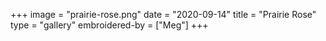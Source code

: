 +++
image = "prairie-rose.png"
date = "2020-09-14"
title = "Prairie Rose"
type = "gallery"
embroidered-by = ["Meg"]
+++
